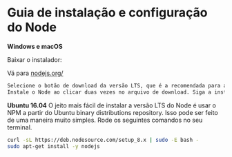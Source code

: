 # Guia de instalação e configuração do Node

**Windows e macOS**

Baixar o instalador:

Vá para [nodejs.org/](https://nodejs.org/en/)  
```sh
Selecione o botão de download da versão LTS, que é a recomendada para a maioria dos usuários.
Instale o Node ao clicar duas vezes no arquivo de download. Siga a instalação a partir das janelas que vão aparecer na sua tela.
```

**Ubuntu 16.04**
O jeito mais fácil de instalar a versão LTS do Node é usar o NPM a partir do Ubuntu binary distributions repository. Isso pode ser feito de uma maneira muito simples. Rode os seguintes comandos no seu terminal.

```sh
curl -sL https://deb.nodesource.com/setup_8.x | sudo -E bash -
sudo apt-get install -y nodejs
```
